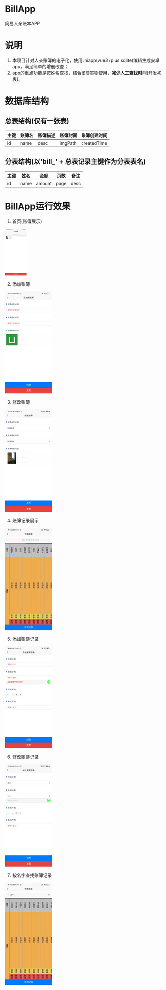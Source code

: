 # BillApp
简易人亲账本APP

# 说明
1. 本项目针对人亲账簿的电子化，使用uniapp(vue3+plus.sqlite)编辑生成安卓app，满足简单的增删改查；
2. app的重点功能是按姓名查找，结合账簿实物使用，**减少人工查找时间**(开发初衷)。

# 数据库结构
## 总表结构(仅有一张表)
| 主键  |  账簿名  |  账簿描述   | 账簿封面   |账簿创建时间   |
| ----  | ----    |   ----     |   ----     |  ----        |
|  id   |  name    |  desc      | imgPath    | createdTime   |
## 分表结构(以'bill_' + 总表记录主键作为分表表名)
| 主键   |   姓名  |  金额    |  页数 | 备注  |
| ----   | ----    |   ----  | ----  | ---- |
|  id    |   name  |  amount | page   |desc |

# BillApp运行效果
1. 首页(账簿展示)

<img alt="首页效果图" height="150px" src="https://github.com/letsgo0/BillApp/blob/master/docs/readmeImage/init.jpg" />

2. 添加账簿

<img alt="添加账簿效果图" width="30%" src="https://github.com/letsgo0/BillApp/blob/master/docs/readmeImage/createBill.jpg" />

3. 修改账簿

<img alt="修改账簿效果图" width="30%" src="https://github.com/letsgo0/BillApp/blob/master/docs/readmeImage/updateBill.jpg" />

4. 账簿记录展示

<img alt="账簿记录展示效果图" width="30%" src="https://github.com/letsgo0/BillApp/blob/master/docs/readmeImage/ShowBillRecord.jpg" />

5. 添加账簿记录

<img alt="添加账簿记录效果图" width="30%" src="https://github.com/letsgo0/BillApp/blob/master/docs/readmeImage/createBillRecord.jpg" />

6. 修改账簿记录

<img alt="修改账簿记录效果图" width="30%" src="https://github.com/letsgo0/BillApp/blob/master/docs/readmeImage/updateBillRecord.jpg" />

7. 按名字查找账簿记录

<img alt="查找效果图" width="30%" src="https://github.com/letsgo0/BillApp/blob/master/docs/readmeImage/ShowBillRecordAfterFilter.jpg" />

